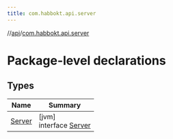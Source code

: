 ```yaml
---
title: com.habbokt.api.server
---
```

//[api](../../index.html)/[com.habbokt.api.server](index.html)



# Package-level declarations



## Types


| Name | Summary |
|---|---|
| [Server](-server/index.html) | [jvm]<br>interface [Server](-server/index.html) |

